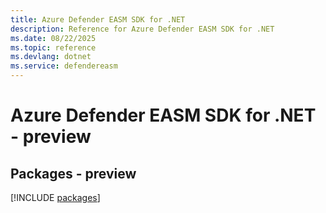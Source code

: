 ```yaml
---
title: Azure Defender EASM SDK for .NET
description: Reference for Azure Defender EASM SDK for .NET
ms.date: 08/22/2025
ms.topic: reference
ms.devlang: dotnet
ms.service: defendereasm
---
```

# Azure Defender EASM SDK for .NET - preview
## Packages - preview
[!INCLUDE [packages](defender-easm-index.md)]